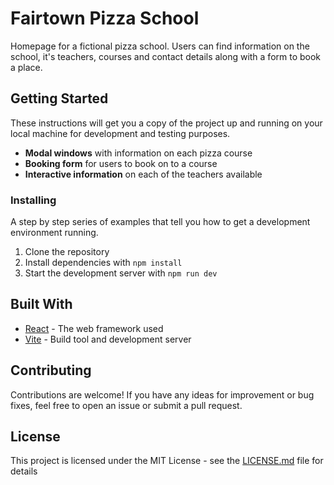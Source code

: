 # Fairtown Pizza School

Homepage for a fictional pizza school. Users can find information on the school, it's teachers, courses and contact details along with a form to book a place.

## Getting Started

These instructions will get you a copy of the project up and running on your local machine for development and testing purposes.

- **Modal windows** with information on each pizza course
- **Booking form** for users to book on to a course
- **Interactive information** on each of the teachers available

### Installing

A step by step series of examples that tell you how to get a development environment running.

1. Clone the repository
2. Install dependencies with `npm install`
3. Start the development server with `npm run dev`



## Built With

- [React](https://reactjs.org/) - The web framework used
- [Vite](https://vitejs.dev/) - Build tool and development server


## Contributing

Contributions are welcome! If you have any ideas for improvement or bug fixes, feel free to open an issue or submit a pull request.

## License

This project is licensed under the MIT License - see the [LICENSE.md](https://github.com/yourusername/your-repo/blob/main/LICENSE.md) file for details
